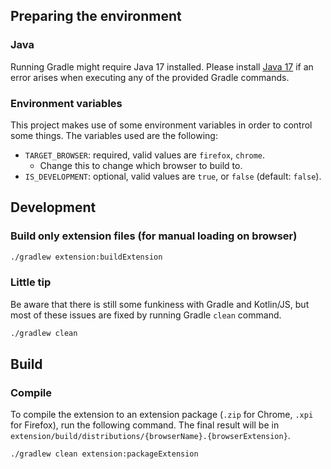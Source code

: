 ## Preparing the environment

### Java

Running Gradle might require Java 17 installed. Please install [Java 17](https://adoptium.net/temurin/releases/?version=17) if an error arises when executing any of the provided Gradle commands.

### Environment variables

This project makes use of some environment variables in order to control some things. The variables used are the following:

- `TARGET_BROWSER`: required, valid values are `firefox`, `chrome`.
    - Change this to change which browser to build to.
- `IS_DEVELOPMENT`: optional, valid values are `true`, or `false` (default: `false`).

## Development

### Build only extension files (for manual loading on browser)
```bash
./gradlew extension:buildExtension
```

### Little tip
Be aware that there is still some funkiness with Gradle and Kotlin/JS, but most of these issues are fixed by running Gradle `clean` command.
```bash
./gradlew clean
```

## Build

### Compile

To compile the extension to an extension package (`.zip` for Chrome, `.xpi` for Firefox), run the following command. The final result will be in `extension/build/distributions/{browserName}.{browserExtension}`.

```bash
./gradlew clean extension:packageExtension
```
